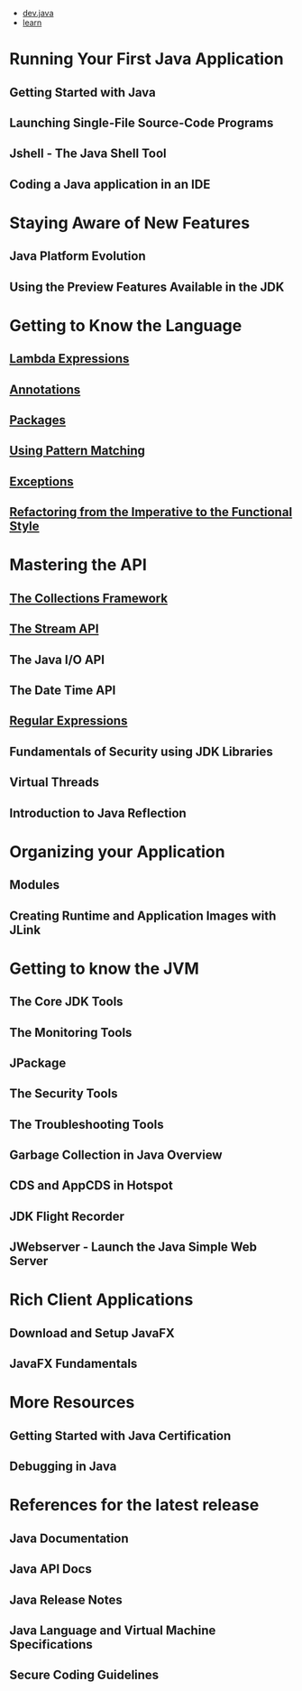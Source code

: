 - [dev.java](https://dev.java)
- [learn](https://dev.java/learn/)

# Running Your First Java Application

## Getting Started with Java
## Launching Single-File Source-Code Programs
## Jshell - The Java Shell Tool
## Coding a Java application in an IDE

# Staying Aware of New Features

## Java Platform Evolution
## Using the Preview Features Available in the JDK

# Getting to Know the Language

## [Lambda Expressions](lambdas.md)
## [Annotations](annotations.md)
## [Packages](packages.md)
## [Using Pattern Matching](pattern-matching.md)
## [Exceptions](exceptions.md)
## [Refactoring from the Imperative to the Functional Style](refactoring-to-functional-style.md)

# Mastering the API

## [The Collections Framework](collections-framework.md)

## [The Stream API](streams.md)

## The Java I/O API
## The Date Time API

## [Regular Expressions](regex.md)

## Fundamentals of Security using JDK Libraries
## Virtual Threads
## Introduction to Java Reflection

# Organizing your Application

## Modules
## Creating Runtime and Application Images with JLink

# Getting to know the JVM

## The Core JDK Tools
## The Monitoring Tools
## JPackage
## The Security Tools
## The Troubleshooting Tools
## Garbage Collection in Java Overview
## CDS and AppCDS in Hotspot
## JDK Flight Recorder
## JWebserver - Launch the Java Simple Web Server

# Rich Client Applications

## Download and Setup JavaFX
## JavaFX Fundamentals

# More Resources

## Getting Started with Java Certification
## Debugging in Java

# References for the latest release

## Java Documentation
## Java API Docs
## Java Release Notes
## Java Language and Virtual Machine Specifications
## Secure Coding Guidelines
